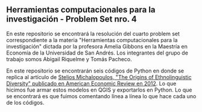 ## Herramientas computacionales para la investigación - Problem Set nro. 4

En este repositorio se encontrará la resolución del cuarto problem set correspondiente a la materia "Herramientas computacionales para la investigación" dictada por la profesora Amelia Gibbons en la Maestría en Economía de la Universidad de San Andrés. Los integrantes del grupo de trabajo somos Abigail Riquelme y Tomás Pacheco.

En este repositorio se encontrarán seis códigos de Python en donde se replica al artículo de [Stelios Michalopoulos, "The Origins of Ethnolinguistic Diversity" publicado en American Economic Review en 2012](https://www.aeaweb.org/articles?id=10.1257/aer.102.4.1508). Lo que hicimos fue armar estos modelos en QGIS y exportarlos en Python. Lo que se encontrará es que fuimos comentando línea a línea lo que hace cada uno de los códigos.
